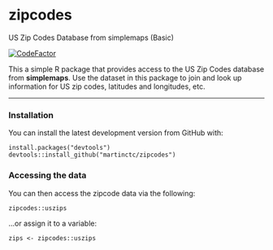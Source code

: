 # zipcodes
US Zip Codes Database from simplemaps (Basic)

[![CodeFactor](https://www.codefactor.io/repository/github/martinctc/zipcodes/badge)](https://www.codefactor.io/repository/github/martinctc/zipcodes)

This a simple R package that provides access to the US Zip Codes database from **simplemaps**. Use the dataset in this package to join and look up information for US zip codes, latitudes and longitudes, etc. 

---

### Installation

You can install the latest development version from GitHub with:

```
install.packages("devtools")
devtools::install_github("martinctc/zipcodes")
```

### Accessing the data

You can then access the zipcode data via the following:
```
zipcodes::uszips
```
...or assign it to a variable:

```
zips <- zipcodes::uszips
```
